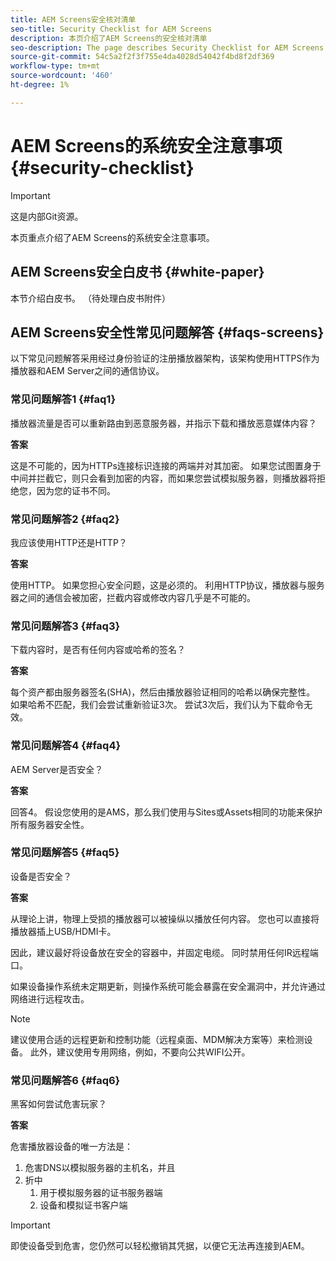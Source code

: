 ```yaml
---
title: AEM Screens安全核对清单
seo-title: Security Checklist for AEM Screens
description: 本页介绍了AEM Screens的安全核对清单
seo-description: The page describes Security Checklist for AEM Screens
source-git-commit: 54c5a2f2f3f755e4da4028d54042f4bd8f2df369
workflow-type: tm+mt
source-wordcount: '460'
ht-degree: 1%

---
```



# AEM Screens的系统安全注意事项 {#security-checklist}

>[!IMPORTANT]
>这是内部Git资源。

本页重点介绍了AEM Screens的系统安全注意事项。


## AEM Screens安全白皮书 {#white-paper}

本节介绍白皮书。 （待处理白皮书附件）


## AEM Screens安全性常见问题解答 {#faqs-screens}

以下常见问题解答采用经过身份验证的注册播放器架构，该架构使用HTTPS作为播放器和AEM Server之间的通信协议。

### 常见问题解答1 {#faq1}

播放器流量是否可以重新路由到恶意服务器，并指示下载和播放恶意媒体内容？

**答案**

这是不可能的，因为HTTPs连接标识连接的两端并对其加密。 如果您试图置身于中间并拦截它，则只会看到加密的内容，而如果您尝试模拟服务器，则播放器将拒绝您，因为您的证书不同。


### 常见问题解答2 {#faq2}

我应该使用HTTP还是HTTP？

**答案**

使用HTTP。 如果您担心安全问题，这是必须的。 利用HTTP协议，播放器与服务器之间的通信会被加密，拦截内容或修改内容几乎是不可能的。


### 常见问题解答3 {#faq3}

下载内容时，是否有任何内容或哈希的签名？

**答案**

每个资产都由服务器签名(SHA)，然后由播放器验证相同的哈希以确保完整性。
如果哈希不匹配，我们会尝试重新验证3次。 尝试3次后，我们认为下载命令无效。


### 常见问题解答4 {#faq4}

AEM Server是否安全？

**答案**

回答4。 假设您使用的是AMS，那么我们使用与Sites或Assets相同的功能来保护所有服务器安全性。


### 常见问题解答5 {#faq5}

设备是否安全？

**答案**

从理论上讲，物理上受损的播放器可以被操纵以播放任何内容。 您也可以直接将播放器插上USB/HDMI卡。

因此，建议最好将设备放在安全的容器中，并固定电缆。 同时禁用任何IR远程端口。

如果设备操作系统未定期更新，则操作系统可能会暴露在安全漏洞中，并允许通过网络进行远程攻击。

>[!NOTE]
>
>建议使用合适的远程更新和控制功能（远程桌面、MDM解决方案等）来检测设备。 此外，建议使用专用网络，例如，不要向公共WIFI公开。


### 常见问题解答6 {#faq6}

黑客如何尝试危害玩家？

**答案**

危害播放器设备的唯一方法是：

1. 危害DNS以模拟服务器的主机名，并且
1. 折中
   1. 用于模拟服务器的证书服务器端
   1. 设备和模拟证书客户端

>[!IMPORTANT]
>即使设备受到危害，您仍然可以轻松撤销其凭据，以便它无法再连接到AEM。





